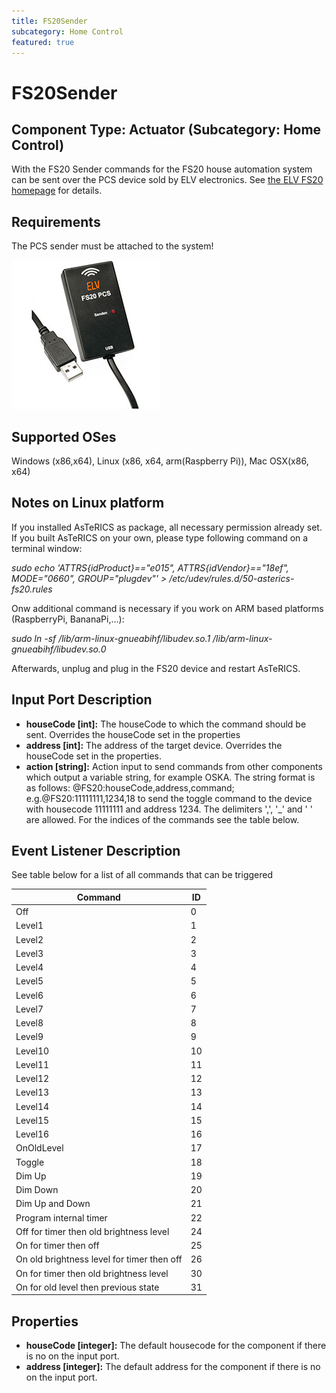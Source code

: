 ```yaml
---
title: FS20Sender
subcategory: Home Control
featured: true
---
```


# FS20Sender

## Component Type: Actuator (Subcategory: Home Control)

With the FS20 Sender commands for the FS20 house automation system can be sent over the PCS device sold by ELV electronics. See [the ELV FS20 homepage][1] for details.

## Requirements

The PCS sender must be attached to the system!

![Picture of the PCS FS20 sender](./img/pcs.jpg "Picture of the PCS FS20 sender")

## Supported OSes

Windows (x86,x64), Linux (x86, x64, arm(Raspberry Pi)), Mac OSX(x86, x64)

## Notes on Linux platform

If you installed AsTeRICS as package, all necessary permission already set. If you built AsTeRICS on your own, please type following command on a terminal window:

_sudo echo 'ATTRS{idProduct}=="e015", ATTRS{idVendor}=="18ef", MODE="0660", GROUP="plugdev"' > /etc/udev/rules.d/50-asterics-fs20.rules_

Onw additional command is necessary if you work on ARM based platforms (RaspberryPi, BananaPi,...):

_sudo ln -sf /lib/arm-linux-gnueabihf/libudev.so.1 /lib/arm-linux-gnueabihf/libudev.so.0_

Afterwards, unplug and plug in the FS20 device and restart AsTeRICS.

## Input Port Description

- **houseCode \[int\]:** The houseCode to which the command should be sent. Overrides the houseCode set in the properties
- **address \[int\]:** The address of the target device. Overrides the houseCode set in the properties.
- **action \[string\]:** Action input to send commands from other components which output a variable string, for example OSKA. The string format is as follows: @FS20:houseCode,address,command; e.g.@FS20:11111111,1234,18 to send the toggle command to the device with housecode 11111111 and address 1234. The delimiters ',', '\_' and ' ' are allowed. For the indices of the commands see the table below.

## Event Listener Description

See table below for a list of all commands that can be triggered

<!-- Command Mapping -->

| Command                                    | ID  |
| ------------------------------------------ | --- |
| Off                                        | 0   |
| Level1                                     | 1   |
| Level2                                     | 2   |
| Level3                                     | 3   |
| Level4                                     | 4   |
| Level5                                     | 5   |
| Level6                                     | 6   |
| Level7                                     | 7   |
| Level8                                     | 8   |
| Level9                                     | 9   |
| Level10                                    | 10  |
| Level11                                    | 11  |
| Level12                                    | 12  |
| Level13                                    | 13  |
| Level14                                    | 14  |
| Level15                                    | 15  |
| Level16                                    | 16  |
| OnOldLevel                                 | 17  |
| Toggle                                     | 18  |
| Dim Up                                     | 19  |
| Dim Down                                   | 20  |
| Dim Up and Down                            | 21  |
| Program internal timer                     | 22  |
| Off for timer then old brightness level    | 24  |
| On for timer then off                      | 25  |
| On old brightness level for timer then off | 26  |
| On for timer then old brightness level     | 30  |
| On for old level then previous state       | 31  |

## Properties

- **houseCode \[integer\]:** The default housecode for the component if there is no on the input port.
- **address \[integer\]:** The default address for the component if there is no on the input port.

[1]: http://www.elv.de/output/controller.aspx?cid=74&detail=10&detail2=29530&flv=1&bereich=&:marke=
